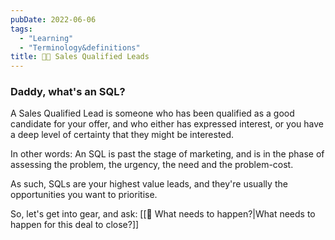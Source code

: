 ```yaml
---
pubDate: 2022-06-06
tags:
  - "Learning"
  - "Terminology&definitions"
title: 🧑‍🎓 Sales Qualified Leads
---
```


### Daddy, what's an SQL?

A Sales Qualified Lead is someone who has been qualified as a good candidate for your offer, and who either has expressed interest, or you have a deep level of certainty that they might be interested.

In other words: An SQL is past the stage of marketing, and is in the phase of assessing the problem, the urgency, the need and the problem-cost.

As such, SQLs are your highest value leads, and they're usually the opportunities you want to prioritise.

So, let's get into gear, and ask: [[🚀 What needs to happen?|What needs to happen for this deal to close?]]
